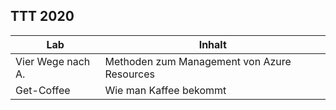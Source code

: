 ## TTT 2020

Lab               | Inhalt
----              | ------
Vier Wege nach A. | Methoden zum Management von Azure Resources
Get-Coffee        | Wie man Kaffee bekommt
